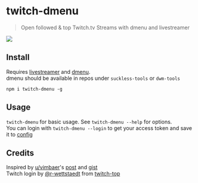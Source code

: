 # twitch-dmenu
> Open followed & top Twitch.tv Streams with dmenu and livestreamer

![](demo.gif)

## Install
Requires [livestreamer](http://livestreamer.io) and [dmenu](http://tools.suckless.org/dmenu/).   
dmenu should be available in repos under `suckless-tools` or `dwm-tools`

`npm i twitch-dmenu -g`

## Usage

`twitch-dmenu` for basic usage. See `twitch-dmenu --help` for options.  
You can login with `twitch-dmenu --login` to get your access token and save it to [config](https://www.npmjs.com/package/configstore)

## Credits
Inspired by [u/vimbaer](https://www.reddit.com/user/vimbaer)'s [post](https://www.reddit.com/r/unixporn/comments/2jllpk/workflow_how_i_use_dmenu_and_livestreamer_to/) and [gist](https://gist.github.com/vimbaer/94f96d670a2ce522e4ba)  
Twitch login by [@r-wettstaedt](https://github.com/r-wettstaedt) from [twitch-top](https://github.com/r-wettstaedt/twitch-top/)